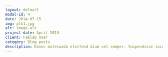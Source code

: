 ```yaml
---
layout: default
modal-id: 4
date: 2014-07-15
img: plh1.jpg
alt: image-alt
project-date: April 2015
client: Fablab User
category: Blog posts
description: Donec malesuada eleifend diam vel semper. Suspendisse iaculis scelerisque dolor, interdum varius lectus pulvinar at. Quisque in purus a eros pharetra rutrum. Sed consectetur condimentum libero, a imperdiet lectus pretium vitae. Curabitur sed libero elit. Nullam rutrum velit at lacus volutpat, nec accumsan purus facilisis. Donec tempus feugiat metus sed pretium. Sed in placerat lacus. Pellentesque at convallis metus, id commodo felis. Suspendisse sagittis lorem rhoncus, scelerisque turpis nec, vehicula justo. Duis ac tincidunt erat, non convallis lorem. Cras consequat nisi quis augue tincidunt tincidunt. Curabitur felis ipsum, eleifend et orci facilisis, dignissim condimentum lacus. Integer eget nulla neque.
---
```

